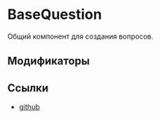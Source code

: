 # BaseQuestion

<!-- description:start -->
Общий компонент для создания вопросов.
<!-- description:end -->

## Модификаторы

<!-- modifiers:start -->
<!-- modifiers:end -->

## Ссылки

- [github](https://github.yandex-team.ru/search-interfaces/frontend/tree/master/packages/forms-components/src/components/BaseQuestion)

